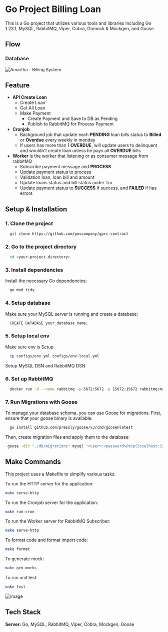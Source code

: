 # Go Project Billing Loan

This is a Go project that utilizes various tools and libraries including Go 1.23.1, MySQL, RabbitMQ, Viper, Cobra, Gomock & Mockgen, and Goose.
## Flow
### Database
![Amartha - Billing System](https://github.com/user-attachments/assets/a8cc0377-4380-4eb0-84b2-89b67c343df5)

## Feature
* **API Create Loan**
  - Create Loan
  - Get All Loan
  - Make Payment
    - Create Payment and Save to DB as Pending
    - Publish to RabbitMQ for Process Payment
* **Cronjob**
  - Background job that update each **PENDING** loan bills status to **Billed** or **Overdue** every weekly in monday
  - If users has more than 1 **OVERDUE**, will update users to delinquent and wouldn't create loan unless he pays all **OVERDUE** bills
* **Worker** is the worker that listening or as consumer message from rabbitMQ
  - Subscribe payment message and **PROCESS**
  - Update payment status to process
  - Validation loan, loan bill and amount
  - Update loans status and bill status under Trx
  - Update payment status to **SUCCESS** if success, and **FAILED** if has errors

## Setup & Installation

### 1. Clone the project

```bash
  git clone https://github.com/poscompany/gprc-contract
```

### 2. Go to the project directory

```bash
  cd <your-project-directory>
```

### 3. Install dependencies
Install the necessary Go dependencies:
```bash
  go mod tidy
```

### 4. Setup database
Make sure your MySQL server is running and create a database:
```bash
  CREATE DATABASE your_database_name;
```

### 5. Setup local env
Make sure env is Setup
```bash
  cp configs/env.yml configs/env-local.yml
```
Setup MySQL DSN and RabbitMQ DSN

### 6. Set up RabbitMQ
```bash
  docker run -d --name rabbitmq -p 5672:5672 -p 15672:15672 rabbitmq:management
```

### 7. Run Migrations with Goose
To manage your database schema, you can use Goose for migrations. First, ensure that your goose binary is available:
```bash
  go install github.com/pressly/goose/v3/cmd/goose@latest
```
Then, create migration files and apply them to the database:
```bash
 goose -dir "./db/migrations" mysql "<user>:<password>@tcp(localhost:3306)/<dbname>" up
 ```

## Make Commands

This project uses a Makefile to simplify various tasks.

To run the HTTP server for the application:
```bash
make serve-http
```
To run the Cronjob server for the application:
```bash
make run-cron
```
To run the Worker server for RabbitMQ Subscriber:
```bash
make serve-http
```
To format code and format import code:
```bash
make format
```
To generate mock:
```bash
make gen-mocks
```
To run unit test:
```bash
make test
```
![image](https://github.com/user-attachments/assets/515fc2f6-5e1b-434b-9f26-11d4b14c46ac)

## Tech Stack

**Server:** Go, MySQL, RabbitMQ, Viper, Cobra, Mockgen, Goose
